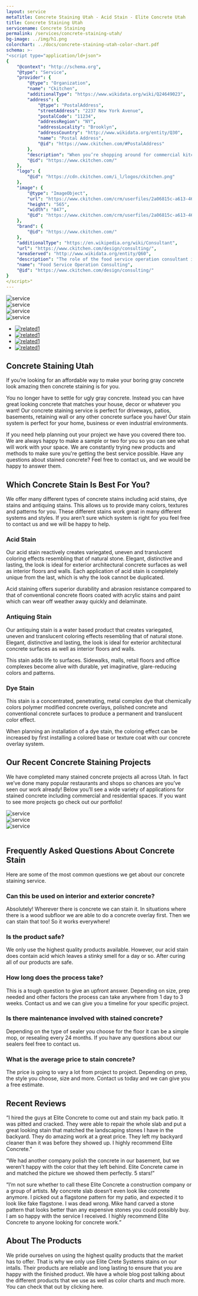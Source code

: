 ```yaml
---
layout: service
metaTitle: Concrete Staining Utah - Acid Stain - Elite Concrete Utah
title: Concrete Staining Utah
servicename: Concrete Staining
permalink: /services/concrete-staining-utah/
bg-image: ../img/h1.png
colorchart: ../docs/concrete-staining-utah-color-chart.pdf
schema: >-
"<script type="application/ld+json">
{
    "@context": "http://schema.org",
    "@type": "Service",
    "provider": {
        "@type": "Organization",
        "name": "Ckitchen",
        "additionalType": "https://www.wikidata.org/wiki/Q24649023",
        "address": {
            "@type": "PostalAddress",
            "streetAddress": "2237 New York Avenue",
            "postalCode": "11234",
            "addressRegion": "NY",
            "addressLocality": "Brooklyn",
            "addressCountry": "http://www.wikidata.org/entity/Q30",
            "name": "Postal Address",
            "@id": "https://www.ckitchen.com/#PostalAddress"
        },
        "description": "When you’re shopping around for commercial kitchen equipment, you want a supplier that’s an authorized dealer of top brands, provides the guaranteed lowest prices and is staffed by a team of well-trained commercial kitchen experts. Only one company checks all those boxes and more, and that’s CKitchen.com. Not only do you get an unbeatable selection and top-quality service here, but you’ll also appreciate that 10 percent of our profits go to charity, so you can feel good about shopping with us. We’re one of the web’s top commercial kitchen suppliers, and can even provide you with professional food service consulting and kitchen design services based on your individual needs and budget.  Our selection of commercial kitchen supplies includes everything from cutting-edge bar, bakery and concession equipment to catering equipment, supplies and appliances that can handle large volumes. It doesn’t matter if you’re operating a brick-and-mortar restaurant or food truck, CKitchen.com can outfit your business with the supplies required to boost efficiency, sales and productivity. We have commercial food preparation equipment, gas and electric ranges, ice machines, refrigerators, walk-in coolers and freezers, beverage systems, sinks, tables, shelving, and many more supplies that will help transform your commercial kitchen so it can handle even the most demanding needs.",
        "@id": "https://www.ckitchen.com/"
    },
    "logo": {
        "@id": "https://cdn.ckitchen.com/i_l/logos/ckitchen.png"
    },
    "image": {
        "@type": "ImageObject",
        "url": "https://www.ckitchen.com/crm/userfiles/2a06815c-a613-4616-94cf-ebffa45f5734.jpg",
        "height": "565",
        "width": "847",
        "@id": "https://www.ckitchen.com/crm/userfiles/2a06815c-a613-4616-94cf-ebffa45f5734.jpg"
    },
    "brand": {
        "@id": "https://www.ckitchen.com/"
    },
    "additionalType": "https://en.wikipedia.org/wiki/Consultant",
    "url": "https://www.ckitchen.com/design/consulting/",
    "areaServed": "http://www.wikidata.org/entity/Q60",
    "description": "The role of the food service operation consultant is to guide the client in the following ways. First, a general review of the project and the available square footage for storage, prep, production and clean up. Also the \"front of the house\" food displays, anticipated seating of the dining/lounge and/or bar as applicable, the traffic patterns that include entry, delivery and trash removal.  Next, the client's menu is reviewed and equipment is properly matched for its production. The future expansion or changes in the menu are also considered. The proper layout of the vital kitchen areas will have a major impact on cost savings to the owner/operator. Included in these savings are labor, breakage, food waste, food yield, energy efficiencies and waste handling.  Consulting services are offered independent of a complete project or as part of a design.",
    "name": "Food Service Operation Consulting",
    "@id": "https://www.ckitchen.com/design/consulting/"
}
</script>"
---
```


 <div class="zoom-gallery-box">
    <div class="tab-content">
        <div class="tab-pane fade show active" id="related1" role="tabpanel">
            <img class="zoom_01" src="../img/service/service32.jpg" data-zoom-image="../img/service/service33.jpg" alt="service">
        </div>
        <div class="tab-pane fade" id="related2" role="tabpanel">
            <img class="zoom_01" src="../img/service/service32.jpg" data-zoom-image="../img/service/service33.jpg" alt="service">
        </div>
        <div class="tab-pane fade" id="related3" role="tabpanel">
            <img class="zoom_01" src="../img/service/service32.jpg" data-zoom-image="../img/service/service33.jpg" alt="service">
        </div>
        <div class="tab-pane fade" id="related4" role="tabpanel">
            <img class="zoom_01" src="../img/service/service32.jpg" data-zoom-image="../img/service/service33.jpg" alt="service">
        </div>
    </div>
    <ul class="nav nav-tabs tab-nav-list" role="tablist">
        <li class="nav-item">
            <a class="nav-link active" data-toggle="tab" href="#related1" role="tab" aria-selected="true">
                <img src="../img/service/service28.jpg" alt="related1">
            </a>
        </li>
        <li class="nav-item">
            <a class="nav-link" data-toggle="tab" href="#related2" role="tab" aria-selected="false">
                <img src="../img/service/service29.jpg" alt="related1">
            </a>
        </li>
        <li class="nav-item">
            <a class="nav-link" data-toggle="tab" href="#related3" role="tab" aria-selected="false">
                <img src="../img/service/service30.jpg" alt="related1">
            </a>
        </li>
        <li class="nav-item">
            <a class="nav-link" data-toggle="tab" href="#related4" role="tab" aria-selected="false">
                <img src="../img/service/service31.jpg" alt="related1">
            </a>
        </li>
    </ul>
</div>

## Concrete Staining Utah
If you’re looking for an affordable way to make your boring gray concrete look amazing then concrete staining is for you. 

You no longer have to settle for ugly gray concrete. Instead you can have great looking concrete that matches your house, decor or whatever you want! Our concrete staining service is perfect for driveways, patios, basements, retaining wall or any other concrete surface you have! Our stain system is perfect for your home, business or even industrial environments.

If you need help planning out your project we have you covered there too. We are always happy to make a sample or two for you so you can see what will work with your space. We are constantly trying new products and methods to make sure you're getting the best service possible. Have any questions about stained concrete? Feel free to contact us, and we would be happy to answer them.

## Which Concrete Stain Is Best For You?
We offer many different types of concrete stains including acid stains, dye stains and antiquing stains. This allows us to provide many colors, textures and patterns for you. These different stains work great in many different systems and styles. If you aren’t sure which system is right for you feel free to contact us and we will be happy to help.

### Acid Stain
Our acid stain reactively creates variegated, uneven and translucent coloring effects resembling that of natural stone. Elegant, distinctive and lasting, the look is ideal for exterior architectural concrete surfaces as well as interior floors and walls. Each application of acid stain is completely unique from the last, which is why the look cannot be duplicated.

Acid staining offers superior durability and abrasion resistance compared to that of conventional concrete floors coated with acrylic stains and paint which can wear off weather away quickly and delaminate.

### Antiquing Stain
Our antiquing stain is a water based product that creates variegated, uneven and translucent coloring effects resembling that of natural stone. Elegant, distinctive and lasting, the look is ideal for exterior architectural concrete surfaces as well as interior floors and walls.

This stain adds life to surfaces. Sidewalks, malls, retail floors and office complexes become alive with durable, yet imaginative, glare-reducing colors and patterns.

### Dye Stain
This stain is a concentrated, penetrating, metal complex dye that chemically colors polymer modified concrete overlays, polished concrete and conventional concrete surfaces to produce a permanent and translucent color effect.

When planning an installation of a dye stain, the coloring effect can be increased by first installing a colored base or texture coat with our concrete overlay system.

## Our Recent Concrete Staining Projects
We have completed many stained concrete projects all across Utah. In fact we’ve done many popular restaurants and shops so chances are you’ve seen our work already! Below you’ll see a wide variety of applications for stained concrete including commercial and residential spaces. If you want to see more projects go check out our portfolio! 

<div class="gallery-img">
    <div class="row gutters-20">
        <div class="col-lg-4 col-sm-4 col-6">
            <div class="item-img">
                <img src="../img/service/service25.jpg" alt="service">
            </div>
        </div>
        <div class="col-lg-4 col-sm-4 col-6">
            <div class="item-img">
                <img src="../img/service/service25.jpg" alt="service">
            </div>
        </div>
        <div class="col-lg-4 col-sm-4 d-none d-sm-block">
            <div class="item-img">
                <img src="../img/service/service27.jpg" alt="service">
            </div>
        </div>
    </div>
</div>
<br />

## Frequently Asked Questions About Concrete Stain
Here are some of the most common questions we get about our concrete staining service.

### Can this be used on interior and exterior concrete?
Absolutely! Wherever there is concrete we can stain it. In situations where there is a wood subfloor we are able to do a concrete overlay first. Then we can stain that too! So it works everywhere!
### Is the product safe?
We only use the highest quality products available. However, our acid stain does contain acid which leaves a stinky smell for a day or so. After curing all of our products are safe.
### How long does the process take?
This is a tough question to give an upfront answer. Depending on size, prep needed and other factors the process can take anywhere from 1 day to 3 weeks. Contact us and we can give you a timeline for your specific project.
### Is there maintenance involved with stained concrete?
Depending on the type of sealer you choose for the floor it can be a simple mop, or resealing every 24 months. If you have any questions about our sealers feel free to contact us.
### What is the average price to stain concrete?
The price is going to vary a lot from project to project. Depending on prep, the style you choose, size and more. Contact us today and we can give you a free estimate.

## Recent Reviews
“I hired the guys at Elite Concrete to come out and stain my back patio. It was pitted and cracked. They were able to repair the whole slab and put a great looking stain that matched the landscaping stones I have in the backyard. They do amazing work at a great price. They left my backyard cleaner than it was before they showed up. I highly recommend Elite Concrete.”

“We had another company polish the concrete in our basement, but we weren't happy with the color that they left behind. Elite Concrete came in and matched the picture we showed them perfectly. 5 stars!”

“I’m not sure whether to call these Elite Concrete a construction company or a group of artists. My concrete slab doesn’t even look like concrete anymore. I picked out a flagstone pattern for my patio, and expected it to look like fake flagstone. I was dead wrong. Mike hand carved a stone pattern that looks better than any expensive stones you could possibly buy. I am so happy with the service I received. I highly recommend Elite Concrete to anyone looking for concrete work.”

## About The Products
We pride ourselves on using the highest quality products that the market has to offer. That is why we only use Elite Crete Systems stains on our intalls. Their products are reliable and long lasting to ensure that you are happy with the finished product. We have a whole blog post talking about the different products that we use as well as color charts and much more. You can check that out by clicking here.


